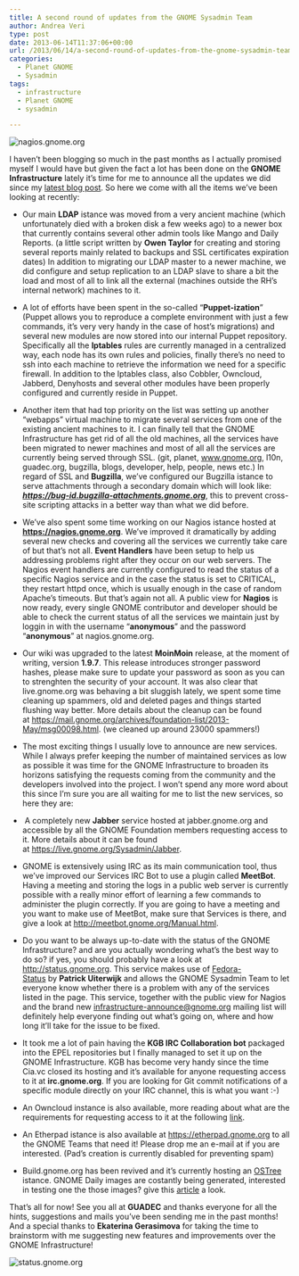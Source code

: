 ```yaml
---
title: A second round of updates from the GNOME Sysadmin Team
author: Andrea Veri
type: post
date: 2013-06-14T11:37:06+00:00
url: /2013/06/14/a-second-round-of-updates-from-the-gnome-sysadmin-team/
categories:
  - Planet GNOME
  - Sysadmin
tags:
  - infrastructure
  - Planet GNOME
  - sysadmin

---
```

![nagios.gnome.org](/wp-content/uploads/2013/06/nagios.gnome_.org_.png)

I haven&#8217;t been blogging so much in the past months as I actually promised myself I would have but given the fact a lot has been done on the **GNOME Infrastructure** lately it&#8217;s time for me to announce all the updates we did since my <a href="http://www.dragonsreach.it/2013/03/07/some-updates-from-the-gnome-sysadmin-team/" target="_blank">latest blog post</a>. So here we come with all the items we&#8217;ve been looking at recently:


  * Our main **LDAP** istance was moved from a very ancient machine (which unfortunately died with a broken disk a few weeks ago) to a newer box that currently contains several other admin tools like Mango and Daily Reports. (a little script written by **Owen Taylor** for creating and storing several reports mainly related to backups and SSL certificates expiration dates) In addition to migrating our LDAP master to a newer machine, we did configure and setup replication to an LDAP slave to share a bit the load and most of all to link all the external (machines outside the RH&#8217;s internal network) machines to it.

  * A lot of efforts have been spent in the so-called &#8220;**Puppet-ization**&#8221; (Puppet allows you to reproduce a complete environment with just a few commands, it&#8217;s very very handy in the case of host&#8217;s migrations) and several new modules are now stored into our internal Puppet repository. Specifically all the **Iptables** rules are currently managed in a centralized way, each node has its own rules and policies, finally there&#8217;s no need to ssh into each machine to retrieve the information we need for a specific firewall. In addition to the Iptables class, also Cobbler, Owncloud, Jabberd, Denyhosts and several other modules have been properly configured and currently reside in Puppet.

  * Another item that had top priority on the list was setting up another &#8220;webapps&#8221; virtual machine to migrate several services from one of the existing ancient machines to it. I can finally tell that the GNOME Infrastructure has get rid of all the old machines, all the services have been migrated to newer machines and most of all all the services are currently being served through SSL. (git, planet, www.gnome.org, l10n, guadec.org, bugzilla, blogs, developer, help, people, news etc.) In regard of SSL and **Bugzilla**, we&#8217;ve configured our Bugzilla istance to serve attachments through a secondary domain which will look like: **_https://bug-id.bugzilla-attachments.gnome.org_**, this to prevent cross-site scripting attacks in a better way than what we did before.

  * We&#8217;ve also spent some time working on our Nagios istance hosted at **https://nagios.gnome.org**. We&#8217;ve improved it dramatically by adding several new checks and covering all the services we currently take care of but that&#8217;s not all. **Event Handlers** have been setup to help us addressing problems right after they occur on our web servers. The Nagios event handlers are currently configured to read the status of a specific Nagios service and in the case the status is set to CRITICAL, they restart httpd once, which is usually enough in the case of random Apache&#8217;s timeouts. But that&#8217;s again not all. A public view for **Nagios** is now ready, every single GNOME contributor and developer should be able to check the current status of all the services we maintain just by loggin in with the username &#8220;**anonymous**&#8221; and the password &#8220;**anonymous**&#8221; at nagios.gnome.org.

  * Our wiki was upgraded to the latest **MoinMoin** release, at the moment of writing, version **1.9.7**. This release introduces stronger password hashes, please make sure to update your password as soon as you can to strenghten the security of your account. It was also clear that live.gnome.org was behaving a bit sluggish lately, we spent some time cleaning up spammers, old and deleted pages and things started flushing way better. More details about the cleanup can be found at <https://mail.gnome.org/archives/foundation-list/2013-May/msg00098.html>. (we cleaned up around 23000 spammers!)

  * The most exciting things I usually love to announce are new services. While I always prefer keeping the number of maintained services as low as possible it was time for the GNOME Infrastructure to broaden its horizons satisfying the requests coming from the community and the developers involved into the project. I won&#8217;t spend any more word about this since I&#8217;m sure you are all waiting for me to list the new services, so here they are:

   *  A completely new **Jabber** service hosted at jabber.gnome.org and accessible by all the GNOME Foundation members requesting access to it. More details about it can be found at <a href="https://live.gnome.org/Sysadmin/Jabber" target="_blank">https://live.gnome.org/Sysadmin/Jabber</a>.
   * GNOME is extensively using IRC as its main communication tool, thus we&#8217;ve improved our Services IRC Bot to use a plugin called **MeetBot**. Having a meeting and storing the logs in a public web server is currently possible with a really minor effort of learning a few commands to administer the plugin correctly. If you are going to have a meeting and you want to make use of MeetBot, make sure that Services is there, and give a look at <http://meetbot.gnome.org/Manual.html>.
   * Do you want to be always up-to-date with the status of the GNOME Infrastructure? and are you actually wondering what&#8217;s the best way to do so? if yes, you should probably have a look at <a href="http://status.gnome.org" target="_blank">http://status.gnome.org</a>. This service makes use of <a href="http://git.fedorahosted.org/git/fedora-status" target="_blank">Fedora-Status</a> by **Patrick Uiterwijk** and allows the GNOME Sysadmin Team to let everyone know whether there is a problem with any of the services listed in the page. This service, together with the public view for Nagios and the brand new <a href="https://mail.gnome.org/mailman/listinfo/infrastructure-announce" target="_blank">infrastructure-announce@gnome.org </a>mailing list will definitely help everyone finding out what&#8217;s going on, where and how long it&#8217;ll take for the issue to be fixed.
   * It took me a lot of pain having the **KGB IRC Collaboration bot** packaged into the EPEL repositories but I finally managed to set it up on the GNOME Infrastructure. KGB has become very handy since the time Cia.vc closed its hosting and it&#8217;s available for anyone requesting access to it at **irc.gnome.org**. If you are looking for Git commit notifications of a specific module directly on your IRC channel, this is what you want :-)
   * An Owncloud instance is also available, more reading about what are the requirements for requesting access to it at the following <a href="https://live.gnome.org/MembershipCommittee/MembershipBenefits#Account_on_cloud.gnome.org" target="_blank">link</a>.
   * An Etherpad istance is also available at <a href="http://etherpad.gnome.org" target="_blank">https://etherpad.gnome.org</a> to all the GNOME Teams that need it! Please drop me an e-mail at <av at gnome dot org> if you are interested. (Pad&#8217;s creation is currently disabled for preventing spam)
   * Build.gnome.org has been revived and it&#8217;s currently hosting an <a href="https://live.gnome.org/OSTree" target="_blank">OSTree</a> istance. GNOME Daily images are costantly being generated, interested in testing one the those images? give this <a href="http://worldofgnome.org/how-to-try-gnome-os-yes-gnome-os/" target="_blank">article</a> a look.

That&#8217;s all for now! See you all at **GUADEC** and thanks everyone for all the hints, suggestions and mails you&#8217;ve been sending me in the past months! And a special thanks to **Ekaterina Gerasimova** for taking the time to brainstorm with me suggesting new features and improvements over the GNOME Infrastructure!

![status.gnome.org](/wp-content/uploads/2013/06/status.gnome_.org_.png)
